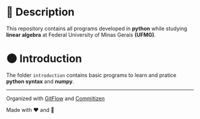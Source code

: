 # :snake: Description

This repository contains all programs developed in **python** while studying **linear algebra** at Federal University of Minas Gerais **(UFMG)**.

# :new_moon: Introduction

The folder `introduction` contains basic programs to learn and pratice **python syntax** and **numpy**.

<hr />

Organized with [GitFlow](https://github.com/nvie/gitflow) and [Commitizen](https://github.com/commitizen/cz-cli)

Made with :heart: and :snake:
